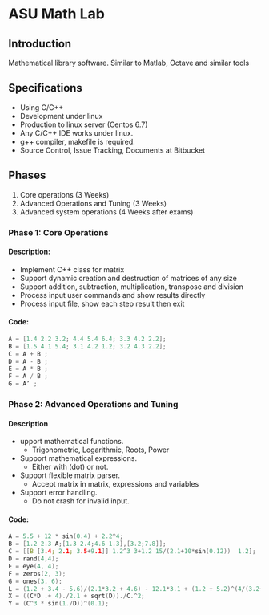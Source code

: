# ASU Math Lab

## Introduction        
Mathematical library software. Similar to Matlab, Octave and similar tools

## Specifications
* Using C/C++
* Development under linux
* Production to linux server (Centos 6.7)
* Any C/C++ IDE works under linux.
* g++ compiler, makefile is required.
* Source Control, Issue Tracking, Documents at Bitbucket

## Phases
1. Core operations (3 Weeks)
2. Advanced Operations and Tuning (3 Weeks)
3. Advanced system operations (4 Weeks after exams)

### Phase 1: Core Operations

#### Description:
* Implement C++ class for matrix
* Support dynamic creation and destruction of matrices of any size
* Support addition, subtraction, multiplication, transpose and division
* Process input user commands and show results directly 
* Process input file, show each step result then exit

#### Code: 

```c++
A = [1.4 2.2 3.2; 4.4 5.4 6.4; 3.3 4.2 2.2];
B = [1.5 4.1 5.4; 3.1 4.2 1.2; 3.2 4.3 2.2];
C = A + B ;
D = A - B ;
E = A * B ;
F = A / B ;
G = A’ ;
```

### Phase 2: Advanced Operations and Tuning

#### Description
- upport mathematical functions. 
  - Trigonometric, Logarithmic, Roots, Power
- Support mathematical expressions.
  - Either with (dot) or not.
- Support flexible matrix parser.
  - Accept matrix in matrix, expressions and variables 
- Support error handling.
  - Do not crash for invalid input.


#### Code:

```c++
A = 5.5 + 12 * sin(0.4) + 2.2^4;
B = [1.2 2.3 A;[1.3 2.4;4.6 1.3],[3.2;7.8]];
C = [[B [3.4; 2.1; 3.5+9.1]] 1.2^3 3+1.2 15/(2.1+10*sin(0.12))  1.2];
D = rand(4,4);
E = eye(4, 4);
F = zeros(2, 3);
G = ones(3, 6);
L = (1.2 + 3.4 - 5.6)/(2.1*3.2 + 4.6) - 12.1*3.1 + (1.2 + 5.2)^(4/(3.2+5.6));
X = ((C*D .+ 4)./2.1 + sqrt(D))./C.^2;
Y = (C^3 * sin(1./D))^(0.1);
```


